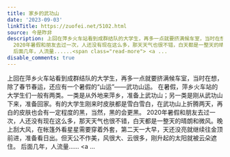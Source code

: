 ```yaml
---
title: 家乡的武功山
date: '2023-09-03'
linkTitle: https://zuofei.net/5102.html
source: 今是昨非
description: 上回在萍乡火车站看到成群结队的大学生，再多一点就要挤满候车室，当时在想，除了春节春运，还应有一个暑假的“山运”——武功山运。 在暑假，萍乡火车站的大学生们一般有两类。一类是从外地来萍乡，准备上武功山；另一类是刚从武功山下来，准备回家。有的大学生刚来时皮肤都是雪白雪白，在武功山上折腾两天，再白的皮肤也会有一定程度的黑，当然，黑的会更黑。
  2020年暑假和朋友去过一次，人还没有现在这么多，那天天气也很不错，白天都是一整天的晴朗和微风。晚上刮大风，在帐篷外看星星需要穿着外套，第二天一大早，天还没亮就继续往金顶前进，准备看日出。但天公不作美，风很大、云很多，刚升起的太阳就被云朵遮住。
  后面几年，人流量......<span class="read-more"> <a ...
disable_comments: true
---
```

上回在萍乡火车站看到成群结队的大学生，再多一点就要挤满候车室，当时在想，除了春节春运，还应有一个暑假的“山运”——武功山运。 在暑假，萍乡火车站的大学生们一般有两类。一类是从外地来萍乡，准备上武功山；另一类是刚从武功山下来，准备回家。有的大学生刚来时皮肤都是雪白雪白，在武功山上折腾两天，再白的皮肤也会有一定程度的黑，当然，黑的会更黑。 2020年暑假和朋友去过一次，人还没有现在这么多，那天天气也很不错，白天都是一整天的晴朗和微风。晚上刮大风，在帐篷外看星星需要穿着外套，第二天一大早，天还没亮就继续往金顶前进，准备看日出。但天公不作美，风很大、云很多，刚升起的太阳就被云朵遮住。 后面几年，人流量......<span class="read-more"> <a ...